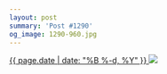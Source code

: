 ```yaml
---
layout: post
summary: 'Post #1290'
og_image: 1290-960.jpg
---
```


<p>
 <time>
  <a href="/1290">
   {{ page.date | date: "%B %-d, %Y" }}
  </a>
 </time>
 <a href="/1290">
  <img sizes="(min-width: 700px) 50vw, calc(100vw - 2rem)" src="{{ site.assets_url }}/1290-480.jpg" srcset="{{ site.assets_url }}/1290-240.jpg 240w, {{ site.assets_url }}/1290-480.jpg 480w, {{ site.assets_url }}/1290-720.jpg 720w, {{ site.assets_url }}/1290-960.jpg 960w"/>
 </a>
</p>
